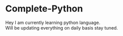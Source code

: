 # Complete-Python
Hey I am currently learning python language.
<br>
Will be updating everything on daily basis stay tuned.
